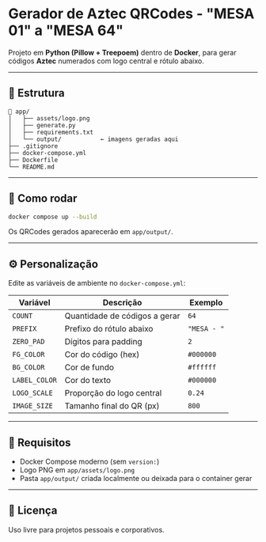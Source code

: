 # Gerador de Aztec QRCodes - "MESA 01" a "MESA 64"

Projeto em **Python (Pillow + Treepoem)** dentro de **Docker**, para gerar códigos **Aztec** numerados com logo central e rótulo abaixo.

---

## 🧩 Estrutura

```
📂 app/
│   ├── assets/logo.png
│   ├── generate.py
│   ├── requirements.txt
│   └── output/           ← imagens geradas aqui
├── .gitignore
├── docker-compose.yml
├── Dockerfile
└── README.md

```

---

## 🐋 Como rodar

```bash
docker compose up --build
```

Os QRCodes gerados aparecerão em `app/output/`.

---

## ⚙️ Personalização

Edite as variáveis de ambiente no `docker-compose.yml`:

| Variável | Descrição | Exemplo |
|-----------|------------|----------|
| `COUNT` | Quantidade de códigos a gerar | `64` |
| `PREFIX` | Prefixo do rótulo abaixo | `"MESA - "` |
| `ZERO_PAD` | Dígitos para padding | `2` |
| `FG_COLOR` | Cor do código (hex) | `#000000` |
| `BG_COLOR` | Cor de fundo | `#ffffff` |
| `LABEL_COLOR` | Cor do texto | `#000000` |
| `LOGO_SCALE` | Proporção do logo central | `0.24` |
| `IMAGE_SIZE` | Tamanho final do QR (px) | `800` |

---

## 🧾 Requisitos

- Docker Compose moderno (sem `version:`)
- Logo PNG em `app/assets/logo.png`
- Pasta `app/output/` criada localmente ou deixada para o container gerar

---

## 📄 Licença
Uso livre para projetos pessoais e corporativos.
